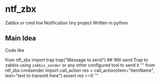 # ntf_zbx
Zabbix or cmd line  Notification tiny project Written in python  

## Main Idea 

Code like 

from nft_zbx import trap
trap("Message to send") ## Will send Trap  to zabbix  using `zabbix_sender` or any other configured tool to send it
'''
from ntf_zbx.cmdsender import call_action
res = call_action(item="itemName", text="text to transmit here")
assert res ==0
'''


